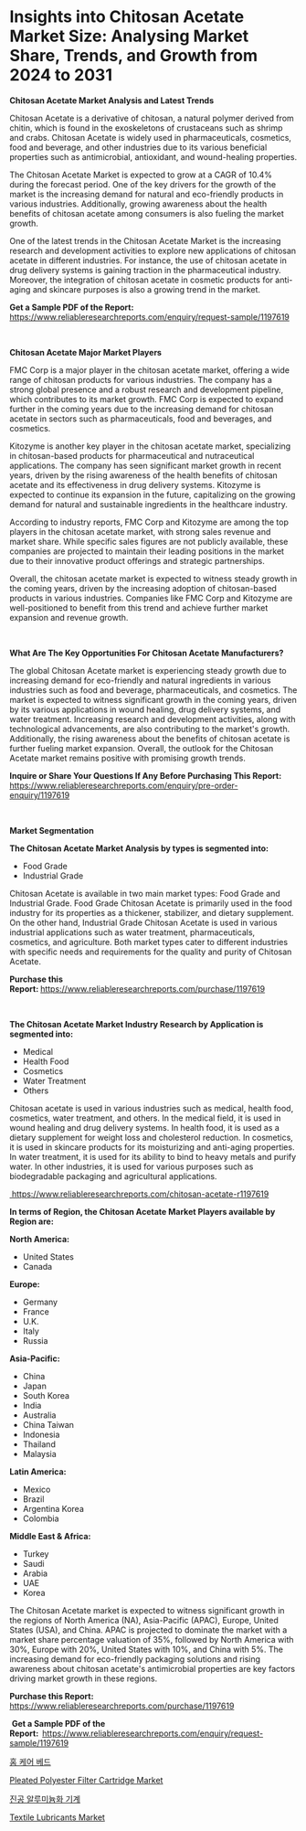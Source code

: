 <p><h1>Insights into Chitosan Acetate Market Size: Analysing Market Share, Trends, and Growth from 2024 to 2031</h1></p><p><strong>Chitosan Acetate Market Analysis and Latest Trends</strong></p>
<p><p>Chitosan Acetate is a derivative of chitosan, a natural polymer derived from chitin, which is found in the exoskeletons of crustaceans such as shrimp and crabs. Chitosan Acetate is widely used in pharmaceuticals, cosmetics, food and beverage, and other industries due to its various beneficial properties such as antimicrobial, antioxidant, and wound-healing properties.</p><p>The Chitosan Acetate Market is expected to grow at a CAGR of 10.4% during the forecast period. One of the key drivers for the growth of the market is the increasing demand for natural and eco-friendly products in various industries. Additionally, growing awareness about the health benefits of chitosan acetate among consumers is also fueling the market growth.</p><p>One of the latest trends in the Chitosan Acetate Market is the increasing research and development activities to explore new applications of chitosan acetate in different industries. For instance, the use of chitosan acetate in drug delivery systems is gaining traction in the pharmaceutical industry. Moreover, the integration of chitosan acetate in cosmetic products for anti-aging and skincare purposes is also a growing trend in the market.</p></p>
<p><strong>Get a Sample PDF of the Report:&nbsp;</strong> <a href="https://www.reliableresearchreports.com/enquiry/request-sample/1197619">https://www.reliableresearchreports.com/enquiry/request-sample/1197619</a></p>
<p>&nbsp;</p>
<p><strong>Chitosan Acetate Major Market Players</strong></p>
<p><p>FMC Corp is a major player in the chitosan acetate market, offering a wide range of chitosan products for various industries. The company has a strong global presence and a robust research and development pipeline, which contributes to its market growth. FMC Corp is expected to expand further in the coming years due to the increasing demand for chitosan acetate in sectors such as pharmaceuticals, food and beverages, and cosmetics.</p><p>Kitozyme is another key player in the chitosan acetate market, specializing in chitosan-based products for pharmaceutical and nutraceutical applications. The company has seen significant market growth in recent years, driven by the rising awareness of the health benefits of chitosan acetate and its effectiveness in drug delivery systems. Kitozyme is expected to continue its expansion in the future, capitalizing on the growing demand for natural and sustainable ingredients in the healthcare industry.</p><p>According to industry reports, FMC Corp and Kitozyme are among the top players in the chitosan acetate market, with strong sales revenue and market share. While specific sales figures are not publicly available, these companies are projected to maintain their leading positions in the market due to their innovative product offerings and strategic partnerships.</p><p>Overall, the chitosan acetate market is expected to witness steady growth in the coming years, driven by the increasing adoption of chitosan-based products in various industries. Companies like FMC Corp and Kitozyme are well-positioned to benefit from this trend and achieve further market expansion and revenue growth.</p></p>
<p>&nbsp;</p>
<p><strong>What Are The Key Opportunities For Chitosan Acetate Manufacturers?</strong></p>
<p><p>The global Chitosan Acetate market is experiencing steady growth due to increasing demand for eco-friendly and natural ingredients in various industries such as food and beverage, pharmaceuticals, and cosmetics. The market is expected to witness significant growth in the coming years, driven by its various applications in wound healing, drug delivery systems, and water treatment. Increasing research and development activities, along with technological advancements, are also contributing to the market's growth. Additionally, the rising awareness about the benefits of chitosan acetate is further fueling market expansion. Overall, the outlook for the Chitosan Acetate market remains positive with promising growth trends.</p></p>
<p><strong>Inquire or Share Your Questions If Any Before Purchasing This Report:</strong> <a href="https://www.reliableresearchreports.com/enquiry/pre-order-enquiry/1197619">https://www.reliableresearchreports.com/enquiry/pre-order-enquiry/1197619</a></p>
<p>&nbsp;</p>
<p><strong>Market Segmentation</strong></p>
<p><strong>The Chitosan Acetate Market Analysis by types is segmented into:</strong></p>
<p><ul><li>Food Grade</li><li>Industrial Grade</li></ul></p>
<p><p>Chitosan Acetate is available in two main market types: Food Grade and Industrial Grade. Food Grade Chitosan Acetate is primarily used in the food industry for its properties as a thickener, stabilizer, and dietary supplement. On the other hand, Industrial Grade Chitosan Acetate is used in various industrial applications such as water treatment, pharmaceuticals, cosmetics, and agriculture. Both market types cater to different industries with specific needs and requirements for the quality and purity of Chitosan Acetate.</p></p>
<p><strong>Purchase this Report:&nbsp;</strong><a href="https://www.reliableresearchreports.com/purchase/1197619">https://www.reliableresearchreports.com/purchase/1197619</a></p>
<p>&nbsp;</p>
<p><strong>The Chitosan Acetate Market Industry Research by Application is segmented into:</strong></p>
<p><ul><li>Medical</li><li>Health Food</li><li>Cosmetics</li><li>Water Treatment</li><li>Others</li></ul></p>
<p><p>Chitosan acetate is used in various industries such as medical, health food, cosmetics, water treatment, and others. In the medical field, it is used in wound healing and drug delivery systems. In health food, it is used as a dietary supplement for weight loss and cholesterol reduction. In cosmetics, it is used in skincare products for its moisturizing and anti-aging properties. In water treatment, it is used for its ability to bind to heavy metals and purify water. In other industries, it is used for various purposes such as biodegradable packaging and agricultural applications.</p></p>
<p><a href="https://www.reliableresearchreports.com/chitosan-acetate-r1197619">&nbsp;https://www.reliableresearchreports.com/chitosan-acetate-r1197619</a></p>
<p><strong>In terms of Region, the Chitosan Acetate Market Players available by Region are:</strong></p>
<p>
    <p> <strong> North America: </strong>
        <ul>
            <li>United States</li>
            <li>Canada</li>
        </ul>
        </p> 
    <p> <strong> Europe: </strong>
        <ul>
            <li>Germany</li>
            <li>France</li>
            <li>U.K.</li>
            <li>Italy</li>
            <li>Russia</li>
        </ul>
        </p> 
    <p> <strong> Asia-Pacific: </strong>
        <ul>
            <li>China</li>
            <li>Japan</li>
            <li>South Korea</li>
            <li>India</li>
            <li>Australia</li>
            <li>China Taiwan</li>
            <li>Indonesia</li>
            <li>Thailand</li>
            <li>Malaysia</li>
        </ul>
        </p> 
    <p> <strong> Latin America: </strong>
        <ul>
            <li>Mexico</li>
            <li>Brazil</li>
            <li>Argentina Korea</li>
            <li>Colombia</li>
        </ul>
        </p> 
    <p> <strong> Middle East & Africa: </strong>
        <ul>
            <li>Turkey</li>
            <li>Saudi</li>
            <li>Arabia</li>
            <li>UAE</li>
            <li>Korea</li>
        </ul>
    </p>
    </p>
<p><p>The Chitosan Acetate market is expected to witness significant growth in the regions of North America (NA), Asia-Pacific (APAC), Europe, United States (USA), and China. APAC is projected to dominate the market with a market share percentage valuation of 35%, followed by North America with 30%, Europe with 20%, United States with 10%, and China with 5%. The increasing demand for eco-friendly packaging solutions and rising awareness about chitosan acetate's antimicrobial properties are key factors driving market growth in these regions.</p></p>
<p><strong>Purchase this Report: </strong><a href="https://www.reliableresearchreports.com/purchase/1197619">https://www.reliableresearchreports.com/purchase/1197619</a></p>
<p>&nbsp;<strong>Get a Sample PDF of the Report:&nbsp;&nbsp;</strong><a href="https://www.reliableresearchreports.com/enquiry/request-sample/1197619">https://www.reliableresearchreports.com/enquiry/request-sample/1197619</a></p>
<p><strong></strong></p>
<p><p><a href="https://github.com/rcabello548/Market-Research-Report-List-1/blob/main/6602046119641.md">홈 케어 베드</a></p><p><a href="https://github.com/FassouRP/Market-Research-Report-List-5/blob/main/pleated-polyester-filter-cartridge-market.md">Pleated Polyester Filter Cartridge Market</a></p><p><a href="https://github.com/Nicolasrown5/Market-Research-Report-List-1/blob/main/5222492119642.md">진공 알루미늄화 기계</a></p><p><a href="https://github.com/rahu1506/Market-Research-Report-List-4/blob/main/textile-lubricants-market.md">Textile Lubricants Market</a></p></p>